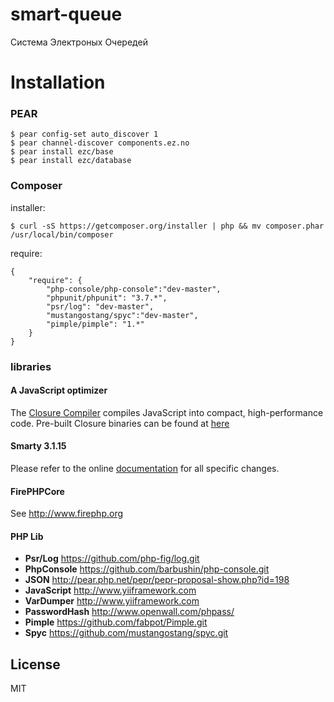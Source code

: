 smart-queue
===========
Система Электроных Очередей





# Installation

### PEAR

	$ pear config-set auto_discover 1
	$ pear channel-discover components.ez.no
	$ pear install ezc/base
	$ pear install ezc/database


### Composer

installer:

	$ curl -sS https://getcomposer.org/installer | php && mv composer.phar /usr/local/bin/composer


require:

	{
		"require": {
			"php-console/php-console":"dev-master",
			"phpunit/phpunit": "3.7.*",
			"psr/log": "dev-master",
			"mustangostang/spyc":"dev-master",
			"pimple/pimple": "1.*"
		}
	}


### libraries


#### A JavaScript optimizer

The [Closure Compiler](https://developers.google.com/closure/compiler/) compiles JavaScript into compact, high-performance code. 
Pre-built Closure binaries can be found at [here](http://code.google.com/p/closure-compiler/downloads/list)

#### Smarty 3.1.15

Please refer to the online [documentation](http://www.smarty.net/documentation) for all specific changes.


#### FirePHPCore

See <http://www.firephp.org>


#### PHP Lib

 - **Psr/Log**		<https://github.com/php-fig/log.git>
 - **PhpConsole** 	<https://github.com/barbushin/php-console.git>
 - **JSON** 		<http://pear.php.net/pepr/pepr-proposal-show.php?id=198>
 - **JavaScript** 	<http://www.yiiframework.com>
 - **VarDumper** 	<http://www.yiiframework.com>
 - **PasswordHash** <http://www.openwall.com/phpass/>
 - **Pimple** 		<https://github.com/fabpot/Pimple.git>
 - **Spyc** 		<https://github.com/mustangostang/spyc.git>





## License

  MIT
